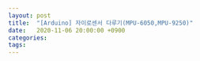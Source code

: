 ```yaml
---
layout: post
title:  "[Arduino] 자이로센서 다루기(MPU-6050,MPU-9250)"
date:   2020-11-06 20:00:00 +0900
categories: 
tags: 
---
```


